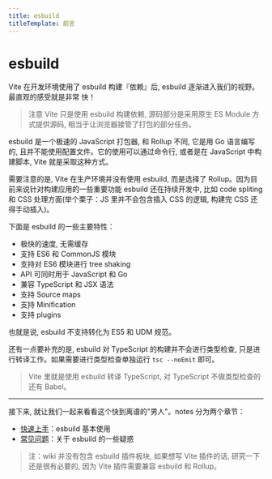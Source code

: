 ```yaml
---
title: esbuild
titleTemplate: 前言
---
```


# esbuild

Vite 在开发环境使用了 esbuild 构建『依赖』后, esbuild 逐渐进入我们的视野。最直观的感受就是非常 快！

> 注意 Vite 只是使用 esbuild 构建依赖, 源码部分是采用原生 ES Module 方式提供源码, 相当于让浏览器接管了打包的部分任务。

esbuild 是一个极速的 JavaScript 打包器, 和 Rollup 不同, 它是用 Go 语言编写的, 且并不能使用配置文件。它的使用可以通过命令行, 或者是在 JavaScript 中构建脚本, Vite 就是采取这种方式。

需要注意的是, Vite 在生产环境并没有使用 esbuild, 而是选择了 Rollup。因为目前来说针对构建应用的一些重要功能 esbuild 还在持续开发中, 比如 code spliting 和 CSS 处理方面(举个栗子：JS 里并不会包含插入 CSS 的逻辑, 构建完 CSS 还得手动插入)。

下面是 esbuild 的一些主要特性：

- 极快的速度, 无需缓存
- 支持 ES6 和 CommonJS 模块
- 支持对 ES6 模块进行 tree shaking
- API 可同时用于 JavaScript 和 Go
- 兼容 TypeScript 和 JSX 语法
- 支持 Source maps
- 支持 Minification
- 支持 plugins

也就是说, esbuild 不支持转化为 ES5 和 UDM 规范。

还有一点要补充的是, esbuild 对 TypeScript 的构建并不会进行类型检查, 只是进行转译工作。如果需要进行类型检查单独运行 `tsc --noEmit` 即可。

> Vite 里就是使用 esbuild 转译 TypeScript, 对 TypeScript 不做类型检查的还有 Babel。

---

接下来, 就让我们一起来看看这个快到离谱的"男人"。notes 分为两个章节：

- [快速上手](02_use.md)：esbuild 基本使用
- [常见问题](03_faqs.md)：关于 esbuild 的一些疑惑

> 注：wiki 并没有包含 esbuild 插件板块, 如果想写 Vite 插件的话, 研究一下还是很有必要的, 因为 Vite 插件需要兼容 esbuild 和 Rollup。
